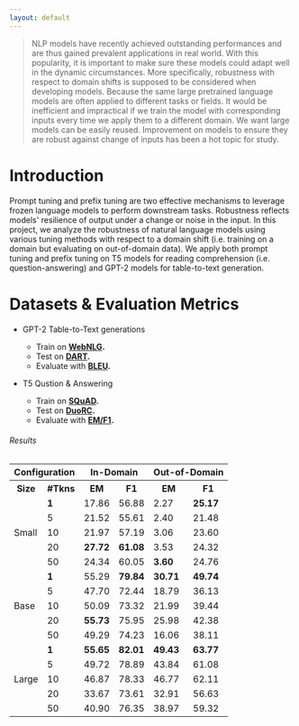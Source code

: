 ```yaml
---
layout: default
---
```


> NLP models have recently achieved outstanding performances and are thus gained prevalent applications in real world. With this popularity, it is important to make sure these models could adapt well in the dynamic circumstances. More specifically, robustness with respect to domain shifts is supposed to be considered when developing models. Because the same large pretrained language models are often applied to different tasks or fields. It would be inefficient and impractical if we train the model with corresponding inputs every time we apply them to a different domain. We want large models can be easily reused. Improvement on models to ensure they are robust against change of inputs has been a hot topic for study.

# Introduction

Prompt tuning and prefix tuning are two effective mechanisms to leverage frozen language models to perform downstream tasks. Robustness reflects models' resilience of output under a change or noise in the input. In this project, we analyze the robustness of natural language models using various tuning methods with respect to a domain shift (i.e. training on a domain but evaluating on out-of-domain data). We apply both prompt tuning and prefix tuning on T5 models for reading comprehension (i.e. question-answering) and GPT-2 models for table-to-text generation.

# Datasets & Evaluation Metrics
- GPT-2 Table-to-Text generations
  - Train on **[WebNLG](https://aclanthology.org/W16-6626/).**
  - Test on **[DART](https://arxiv.org/abs/2007.02871).**
  - Evaluate with **[BLEU](https://aclanthology.org/P02-1040.pdf).**

- T5 Qustion & Answering
  - Train on **[SQuAD](https://arxiv.org/abs/1606.05250).**
  - Test on **[DuoRC](https://arxiv.org/abs/1804.07927).**
  - Evaluate with **[EM/F1](https://arxiv.org/abs/1910.09753).**



###### Results

<table>
  <tr>
    <th colspan="2">Configuration</th>
    <th colspan="2">In-Domain</th>
    <th colspan="2">Out-of-Domain</th>
  </tr>
  <tr>
    <th>Size</th>
    <th>#Tkns</th>
    <th>EM</th>
    <th>F1</th>
    <th>EM</th>
    <th>F1</th>
  </tr>
  <tr>
    <td rowspan="5">Small</td>
    <td style="font-weight:bold">1</td>
    <td>17.86</td>
    <td>56.88</td>
    <td>2.27</td>
    <td style="font-weight:bold">25.17</td>
  </tr>
  <tr>
    <td>5</td>
    <td>21.52</td>
    <td>55.61</td>
    <td>2.40</td>
    <td>21.48</td>
  </tr>
  <tr>
    <td>10</td>
    <td>21.97</td>
    <td>57.19</td>
    <td>3.06</td>
    <td>23.60</td>
  </tr>
  <tr>
    <td>20</td>
    <td style="font-weight:bold">27.72</td>
    <td style="font-weight:bold">61.08</td>
    <td>3.53</td>
    <td>24.32</td>
  </tr>
  <tr>
    <td>50</td>
    <td>24.34</td>
    <td>60.05</td>
    <td style="font-weight:bold">3.60</td>
    <td>24.76</td>
  </tr>
  
  <tr>
    <td rowspan="5">Base</td>
    <td style="font-weight:bold">1</td>
    <td>55.29</td>
    <td style="font-weight:bold">79.84</td>
    <td style="font-weight:bold">30.71</td>
    <td style="font-weight:bold">49.74</td>
  </tr>
  <tr>
    <td>5</td>
    <td>47.70</td>
    <td>72.44</td>
    <td>18.79</td>
    <td>36.13</td>
  </tr>
  <tr>
    <td>10</td>
    <td>50.09</td>
    <td>73.32</td>
    <td>21.99</td>
    <td>39.44</td>
  </tr>
  <tr>
    <td>20</td>
    <td style="font-weight:bold">55.73</td>
    <td>75.95</td>
    <td>25.98</td>
    <td>42.38</td>
  </tr>
  <tr>
    <td>50</td>
    <td>49.29</td>
    <td>74.23</td>
    <td>16.06</td>
    <td>38.11</td>
  </tr>
  
  <tr>
    <td rowspan="5">Large</td>
    <td style="font-weight:bold">1</td>
    <td style="font-weight:bold">55.65</td>
    <td style="font-weight:bold">82.01</td>
    <td style="font-weight:bold">49.43</td>
    <td style="font-weight:bold">63.77</td>
  </tr>
  <tr>
    <td>5</td>
    <td>49.72</td>
    <td>78.89</td>
    <td>43.84</td>
    <td>61.08</td>
  </tr>
  <tr>
    <td>10</td>
    <td>46.87</td>
    <td>78.33</td>
    <td>46.77</td>
    <td>62.11</td>
  </tr>
  <tr>
    <td>20</td>
    <td>33.67</td>
    <td>73.61</td>
    <td>32.91</td>
    <td>56.63</td>
  </tr>
  <tr>
    <td>50</td>
    <td>40.90</td>
    <td>76.35</td>
    <td>38.97</td>
    <td>59.32</td>
  </tr>
 
</table>


